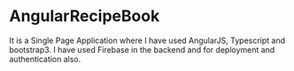 # AngularRecipeBook
 It is a Single Page Application where I have used AngularJS, Typescript and bootstrap3. I have used Firebase in the backend and for deployment and authentication also.
